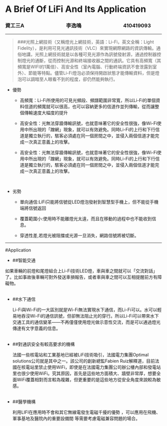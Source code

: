 # A Brief Of LiFi And Its Application

### 資工三A   &emsp;&emsp;&emsp;&emsp;&emsp;&emsp;&emsp;&emsp;李逸鳴 &emsp;&emsp;&emsp;&emsp;&emsp;&emsp;&emsp;&emsp;410419093



***


>###光照上網技術（又稱燈光上網技術，英語：Li-Fi，英文全稱：Light Fidelity），是利用可見光通訊技術（VLC）來實現網際網路的資訊傳輸。通俗地講，光照上網技術就是以各種可見光源作為訊號發射源，通過控制器控制燈光的通斷，從而控制光源和終端接收器之間的通訊。它具有高頻寬（其頻寬是WIFI的1萬倍）、高安全性（室內電腦、行動終端資訊不會泄露到室外）、節能等特點。儘管Li-Fi燈泡必須保持開啟狀態才能傳輸資料，但是燈泡可以調暗至人眼看不到的程度，卻仍然能夠執行。

* 優勢
	- 高頻寬：Li-Fi所使用的可見光頻段、頻譜範圍非常寬，所以Li-Fi的單個資料信道的頻寬就可以很高，也可以容納更多的信道作並列傳輸，從而讓整個傳輸速度大幅度的提升

	- 高安全性：光無法穿牆傳輸訊號，也就意味著它的安全性很強，像Wi-Fi使用中所出現的「蹭網」現象，就可以有效避免。同時Li-Fi的上行和下行信道是獨立執行的，駭客必須處在同一個房間之中，並侵入兩個信道才能完成一次真正意義上的攻擊。
	- 高安全性：光無法穿牆傳輸訊號，也就意味著它的安全性很強，像Wi-Fi使用中所出現的「蹭網」現象，就可以有效避免。同時Li-Fi的上行和下行信道是獨立執行的，駭客必須處在同一個房間之中，並侵入兩個信道才能完成一次真正意義上的攻擊。



<br>

* 劣勢
	
	- 單向通信:LiFi只能將信號從LED燈泡發射到智慧型手機上，但不能從手機端將信號返回

	- 覆蓋範圍小:使用時不能離燈光太遠，而且在移動的過程中也不能收到信息。

	- 穿透性差,若燈光被阻擋或光源一旦消失，網路信號將被切斷。

***

#Application

* ##智能交通

 如果車輛的前燈和尾燈組合上Li-Fi技術LED燈，車與車之間就可以「交流對話」了。比如事故後車輛可對外發送車損報告，或者車與車之間可以互相提醒前方有障礙物。
   <br>
    <br>
 
 
 
* ##水下通信 

  Li-Fi與Wi-Fi的一大區別就是Wi-Fi無法實現水下通信，而Li-Fi可以。水可以輕易地吞沒Wi-Fi的通信訊號，但卻無法阻止光的穿行。所以Li-Fi可以帶來水下交通工具的通信變革——不再僅僅使用燈光做示意性交流，而是可以通過燈光傳達有文字意義的信息。
  <br>
    <br>
     


* ##對通訊安全有較高要求的機構


  法國一些核電站和工業基地已經被LiFi技術吸引，法國電力集團Optimal solutions公司就是其中之一。該公司的創新總監Fabien Ruiz解釋道，目前法國在核電站里禁止使用WiFi，即使是在法國電力集團公司辦公樓內部和發電站里也很少使用WiFi。究其原因，首先是這些地方面積大、牆壁非常厚，想要全面WiFi覆蓋相對而言較為複雜，但更重要的是這些地方從安全角度來說較為敏感。
    <br>
    <br>
    
    
* ##醫學機構

  利用LIFI在應用時不會和其它無線電發生電磁千擾的優勢 ，可以應用在飛機、軍事基地及醫院內的重要設備間 等需要考慮電磁兼容問題的場合。
 
    <br>
    <br>


